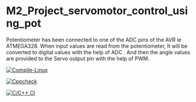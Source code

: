 # M2_Project_servomotor_control_using_pot

Potentiometer has been connected to one of the ADC pins of the AVR ie ATMEGA328. When input values are read from the potentiometer, It will be converted to digital values with the help of ADC . And then the angle values are provided to the Servo output pin with the help of PWM.


[![Compile-Linux](https://github.com/MILINDMG301/M2_servomotor_control_using_pot/actions/workflows/main.yml/badge.svg)](https://github.com/MILINDMG301/M2_servomotor_control_using_pot/actions/workflows/main.yml)

[![Cppcheck](https://github.com/MILINDMG301/M2_servomotor_control_using_pot/actions/workflows/codequality.yml/badge.svg)](https://github.com/MILINDMG301/M2_servomotor_control_using_pot/actions/workflows/codequality.yml)

[![C/C++ CI](https://github.com/MILINDMG301/M2_servomotor_control_using_pot/actions/workflows/c-cpp.yml/badge.svg)](https://github.com/MILINDMG301/M2_servomotor_control_using_pot/actions/workflows/c-cpp.yml)
